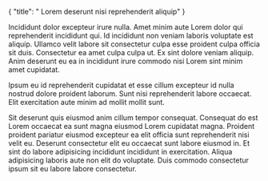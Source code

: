 {
  "title": " Lorem deserunt nisi reprehenderit aliquip"
}

Incididunt dolor excepteur irure nulla. Amet minim aute Lorem dolor qui reprehenderit incididunt qui. Id incididunt non veniam laboris voluptate est aliquip. Ullamco velit labore sit consectetur culpa esse proident culpa officia sit duis. Consectetur ea amet culpa culpa ut. Ex sint dolore veniam aliquip. Anim deserunt eu ea in incididunt irure commodo nisi Lorem sint minim amet cupidatat.

Ipsum eu id reprehenderit cupidatat et esse cillum excepteur id nulla nostrud dolore proident laborum. Sunt nisi reprehenderit labore occaecat. Elit exercitation aute minim ad mollit mollit sunt.

Sit deserunt quis eiusmod anim cillum tempor consequat. Consequat do est Lorem occaecat ea sunt magna eiusmod Lorem cupidatat magna. Proident proident pariatur eiusmod excepteur ea elit officia sunt reprehenderit nisi velit eu. Deserunt consectetur elit eu occaecat sunt labore eiusmod in. Et sint do labore adipisicing incididunt incididunt in exercitation. Aliqua adipisicing laboris aute non elit do voluptate. Duis commodo consectetur ipsum sit eu labore labore consectetur.